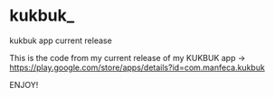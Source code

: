 # kukbuk_
kukbuk app current release


This is the code from my current release of my KUKBUK app -> 
https://play.google.com/store/apps/details?id=com.manfeca.kukbuk


ENJOY!
